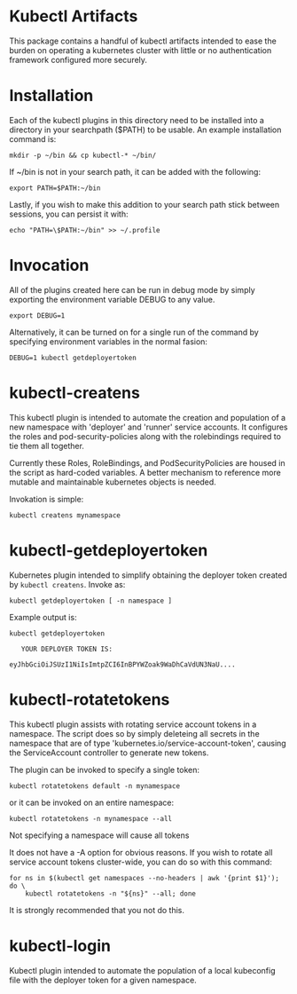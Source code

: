 <!--
###########################################################################
# Various Kubectl Artifacts (kubectl-login, kubectl-createns,             #
#    kubect-rotate-tokens)                                                #
# Copyright (C) 2021 CJ Oster (ocj@vmware.com)                            #
#                                                                         #
# This program is free software: you can redistribute it and/or modify    #
# it under the terms of the GNU Lesser General Public License as          #
# published by the Free Software Foundation, either version 3 of the      #
# License, or (at your option) any later version.                         #
#                                                                         #
# This program is distributed in the hope that it will be useful, but     #
# WITHOUT ANY WARRANTY; without even the implied warranty of              #
# MERCHANTABILITY or FITNESS FOR A PARTICULAR PURPOSE. See the GNU Lesser #
# General Public License for more details.                                #
#                                                                         #
# You should have received a copy of the GNU Lesser General Public        #
# License along with this program. If not, see                            #
# <https://www.gnu.org/licenses/>.                                        #
###########################################################################
-->

# Kubectl Artifacts

This package contains a handful of kubectl artifacts intended to ease the
burden on operating a kubernetes cluster with little or no authentication
framework configured more securely.

# Installation

Each of the kubectl plugins in this directory need to be installed into
a directory in your searchpath ($PATH) to be usable. An example
installation command is:

    mkdir -p ~/bin && cp kubectl-* ~/bin/

If ~/bin is not in your search path, it can be added with the following:

    export PATH=$PATH:~/bin

Lastly, if you wish to make this addition to your search path stick
between sessions, you can persist it with:

    echo "PATH=\$PATH:~/bin" >> ~/.profile

# Invocation

All of the plugins created here can be run in debug mode by simply
exporting the environment variable DEBUG to any value.

    export DEBUG=1

Alternatively, it can be turned on for a single run of the command by
specifying environment variables in the normal fasion:

    DEBUG=1 kubectl getdeployertoken

# kubectl-createns

This kubectl plugin is intended to automate the creation and population
of a new namespace with 'deployer' and 'runner' service accounts. It
configures the roles and pod-security-policies along with the
rolebindings required to tie them all together.

Currently these Roles, RoleBindings, and PodSecurityPolicies are housed
in the script as hard-coded variables. A better mechanism to reference
more mutable and maintainable kubernetes objects is needed.

Invokation is simple:

    kubectl createns mynamespace

# kubectl-getdeployertoken

Kubernetes plugin intended to simplify obtaining the deployer token
created by `kubectl createns`. Invoke as:

    kubectl getdeployertoken [ -n namespace ]

Example output is:

    kubectl getdeployertoken
    
       YOUR DEPLOYER TOKEN IS:
    
    eyJhbGciOiJSUzI1NiIsImtpZCI6InBPYWZoak9WaDhCaVdUN3NaU....

# kubectl-rotatetokens

This kubectl plugin assists with rotating service account tokens in a
namespace. The script does so by simply deleteing all secrets in the
namespace that are of type 'kubernetes.io/service-account-token',
causing the ServiceAccount controller to generate new tokens.

The plugin can be invoked to specify a single token:

    kubectl rotatetokens default -n mynamespace

or it can be invoked on an entire namespace:

    kubectl rotatetokens -n mynamespace --all

Not specifying a namespace will cause all tokens

It does not have a -A option for obvious reasons. If you wish to
rotate all service account tokens cluster-wide, you can do so with
this command:

    for ns in $(kubectl get namespaces --no-headers | awk '{print $1}'); do \
        kubectl rotatetokens -n "${ns}" --all; done

It is strongly recommended that you not do this.

# kubectl-login

Kubectl plugin intended to automate the population of a local kubeconfig
file with the deployer token for a given namespace.
